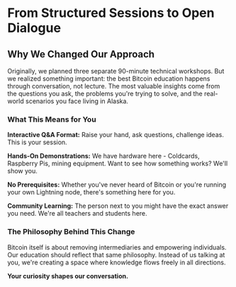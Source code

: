 # From Structured Sessions to Open Dialogue

## Why We Changed Our Approach

Originally, we planned three separate 90-minute technical workshops. But we realized something important: the best Bitcoin education happens through conversation, not lecture. The most valuable insights come from the questions you ask, the problems you're trying to solve, and the real-world scenarios you face living in Alaska.

### What This Means for You

**Interactive Q&A Format:** Raise your hand, ask questions, challenge ideas. This is your session.

**Hands-On Demonstrations:** We have hardware here - Coldcards, Raspberry Pis, mining equipment. Want to see how something works? We'll show you.

**No Prerequisites:** Whether you've never heard of Bitcoin or you're running your own Lightning node, there's something here for you.

**Community Learning:** The person next to you might have the exact answer you need. We're all teachers and students here.

### The Philosophy Behind This Change

Bitcoin itself is about removing intermediaries and empowering individuals. Our education should reflect that same philosophy. Instead of us talking at you, we're creating a space where knowledge flows freely in all directions.

**Your curiosity shapes our conversation.**
